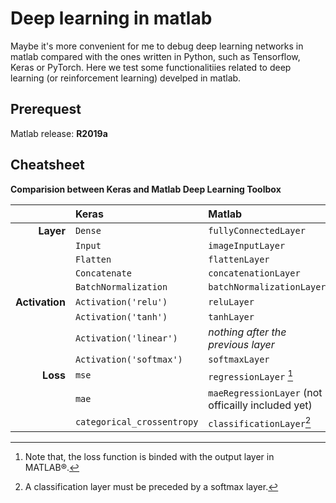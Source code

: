 # Deep learning in matlab

Maybe it's more convenient for me to debug deep learning networks in matlab compared with the ones written in Python, such as Tensorflow, Keras or PyTorch. Here we test some functionalitiies related to deep learning (or reinforcement learning) develped in matlab. 

## Prerequest

Matlab release: **R2019a**

## Cheatsheet

**Comparision between Keras and Matlab Deep Learning Toolbox**

|		|Keras		|Matlab 	|
|-------:|:-----------|:-----------|
|**Layer**|`Dense`  |`fullyConnectedLayer`|
|		  |`Input`	|`imageInputLayer` |
|		  |`Flatten`|`flattenLayer` |
|		  |`Concatenate`|`concatenationLayer`|
|		  |`BatchNormalization`|`batchNormalizationLayer`|
|**Activation**|`Activation('relu')`|`reluLayer`|
|	      |`Activation('tanh')`|`tanhLayer`|
|		  |`Activation('linear')`|*nothing after the previous layer*|
|         |`Activation('softmax')`| `softmaxLayer` |
|**Loss** |`mse` | `regressionLayer` [^1]|
|		  |`mae` | `maeRegressionLayer` (not officailly included yet) |
| 	 	  |`categorical_crossentropy` | `classificationLayer`[^2] |

[^1]: Note that, the loss function is binded with the output layer in MATLAB&reg;.
[^2]: A classification layer must be preceded by a softmax layer.